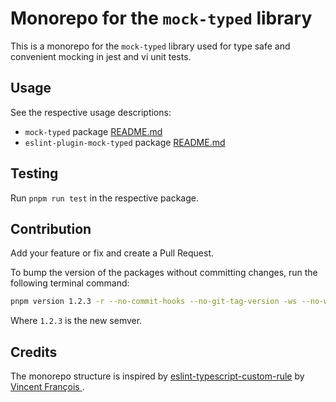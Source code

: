 # Monorepo for the `mock-typed` library

This is a monorepo for the `mock-typed` library used for type safe and convenient mocking in jest and vi unit tests.

## Usage

See the respective usage descriptions:

* `mock-typed` package [README.md](packages/mock-typed/README.md)
* `eslint-plugin-mock-typed` package [README.md](packages/eslint-plugin-mock-typed/README.md)

## Testing

Run `pnpm run test` in the respective package.

## Contribution

Add your feature or fix and create a Pull Request.

To bump the version of the packages without committing changes, run the following terminal command:

```sh
pnpm version 1.2.3 -r --no-commit-hooks --no-git-tag-version -ws --no-workspaces-update
```

Where `1.2.3` is the new semver.

## Credits

The monorepo structure is inspired by [eslint-typescript-custom-rule](https://github.com/vinassefranche/eslint-typescript-custom-rule) by [Vincent François
](https://github.com/vinassefranche).